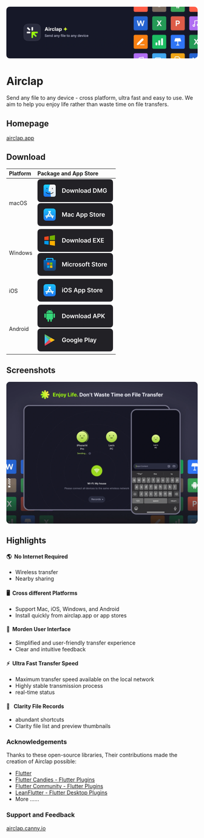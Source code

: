 [![banner](images/banner.webp)](https://airclap.app)
# Airclap
Send any file to any device - cross platform, ultra fast and easy to use. We aim to help you enjoy life rather than waste time on file transfers.

## Homepage
[airclap.app](https://airclap.app)

## Download
| Platform | Package and App Store |
|:--|:--|
| macOS | [<img src="images/dmg.webp" alt="dmg" width="199" height="60">](https://github.com/Gentleflow/Airclap/releases/latest/download/Airclap-macos.dmg) <br> [<img src="images/mac.webp" alt="mac app store" width="199" height="60">](https://apps.apple.com/us/app/airclap/id6467128147?l=zh-Hans-CN) |
| Windows | [<img src="images/exe.webp" alt="dmg" width="199" height="60">](https://github.com/Gentleflow/Airclap/releases/latest/download/Airclap-windows.exe) <br> [<img src="images/ms.webp" alt="microsoft store" width="199" height="60">](https://www.microsoft.com/store/productId/9N19C4QDKR6D)|
| iOS  | [<img src="images/ios.webp" alt="ios app store" width="199" height="60">](https://apps.apple.com/us/app/airclap/id6467128147) |
| Android | [<img src="images/apk.webp" alt="dmg" width="199" height="60">](https://github.com/Gentleflow/Airclap/releases/latest/download/Airclap-android.apk) <br> [<img src="images/gp.webp" alt="google play" width="199" height="60">](https://play.google.com/store/apps/details?id=tech.gentleflow.airclap.pro) |

## Screenshots
![Screenshots](images/display.webp)

## Highlights
#### 🌎 &nbsp;No Internet Required
- Wireless transfer
- Nearby sharing 
#### 🖥️ &nbsp;Cross different Platforms
- Support Mac, iOS, Windows, and Android
- Install quickly from airclap.app or app stores
#### 🔮 &nbsp;Morden User Interface
- Simplified and user-friendly transfer experience
- Clear and intuitive feedback
#### ⚡️ &nbsp;Ultra Fast Transfer Speed
- Maximum transfer speed available on the local network
- Highly stable transmission process
- real-time status
#### 📃 &nbsp; Clarity File Records
- abundant shortcuts
- Clarity file list and preview thumbnails

### Acknowledgements

Thanks to these open-source libraries, Their contributions made the creation of Airclap possible:

- [Flutter](https://flutter.dev/)
- [Flutter Candies - Flutter Plugins](https://github.com/fluttercandies)
- [Flutter Community - Flutter Plugins](https://github.com/fluttercommunity)
- [LeanFlutter - Flutter Desktop Plugins](https://github.com/leanflutter)
- More ......

### Support and Feedback
[airclap.canny.io](https://airclap.canny.io/feedback)
